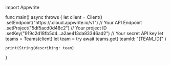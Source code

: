 import Appwrite

func main() async throws {
    let client = Client()
      .setEndpoint("https://<REGION>.cloud.appwrite.io/v1") // Your API Endpoint
      .setProject("5df5acd0d48c2") // Your project ID
      .setKey("919c2d18fb5d4...a2ae413da83346ad2") // Your secret API key
    let teams = Teams(client)
    let team = try await teams.get(
        teamId: "[TEAM_ID]"
    )

    print(String(describing: team)
}
